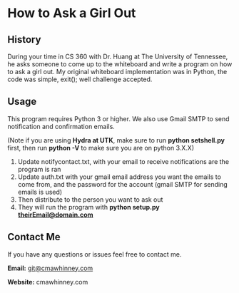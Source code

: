 # How to Ask a Girl Out

## History
During your time in CS 360 with Dr. Huang at The University of Tennessee, he asks someone to come up to the whiteboard and write a program on how to ask a girl out. My original whiteboard implementation was in Python, the code was simple, exit(); well challenge accepted.

## Usage
This program requires Python 3 or higher. We also use Gmail SMTP to send notification and confirmation emails.

(Note if you are using **Hydra at UTK**, make sure to run **python setshell.py** first, then run **python -V** to make sure you are on python 3.X.X)

1. Update notifycontact.txt, with your email to receive notifications are the program is ran
2. Update auth.txt with your gmail email address you want the emails to come from, and the password for the account (gmail SMTP for sending emails is used)
3. Then distribute to the person you want to ask out
4. They will run the program with **python setup.py theirEmail@domain.com**

## Contact Me
If you have any questions or issues feel free to contact me.

**Email:** git@cmawhinney.com

**Website:** cmawhinney.com


